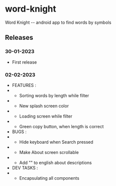 # word-knight
Word Knight -- android app to find words by symbols

## Releases

### 30-01-2023

- First release

### 02-02-2023

- FEATURES :
- - Sorting words by length while filter
- - New splash screen color
- - Loading screen while filter
- - Green copy button, when length is correct 
- BUGS :
- - Hide keyboard when Search pressed
- - Make About screen scrollable
- - Add "" to english about descriptions
- DEV TASKS :
- - Encapsulating all components